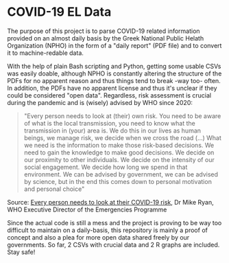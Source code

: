 # COVID-19 EL Data

The purpose of this project is to parse COVID-19 related information provided on an almost daily basis by the Greek National Public Helath Organization (NPHO) in the form of a "daily report" (PDF file) and to convert it to machine-redable data.

With the help of plain Bash scripting and Python, getting some usable CSVs was easily doable, although NPHO is constantly altering the structure of the PDFs for no apparent reason and thus things tend to break -way too- often. In addition, the PDFs have no apparent license and thus it's unclear if they could be considered "open data". Regardless, risk assessment is crucial during the pandemic and is (wisely) advised by WHO since 2020:

>"Every person needs to look at (their) own risk. You need to be aware of what is the local transmission, you need to know what the transmission in (your) area is. We do this in our lives as human beings, we manage risk, we decide when we cross the road (...) What we need is the information to make those risk-based decisions. We need to gain the knowledge to make good decisions. We decide on our proximity to other individuals. We decide on the intensity of our social engagement. We decide how long we spend in that environment. We can be advised by government, we can be advised by science, but in the end this comes down to personal motivation and personal choice"

Source: [Every person needs to look at their COVID-19 risk](https://www.youtube.com/watch?v=ddefsWzxWjI), Dr Mike Ryan, WHO Executive Director of the Emergencies Programme

Since the actual code is still a mess and the project is proving to be way too difficult to maintain on a daily-basis, this repository is mainly a proof of concept and also a plea for more open data shared freely by our governments. So far, 2 CSVs with crucial data and 2 R graphs are included. Stay safe!